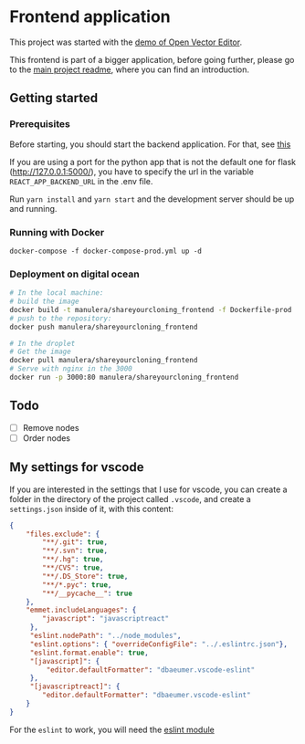 # Frontend application

This project was started with the [demo of Open Vector Editor](https://github.com/tnrich/ove-react-demo-repo).

This frontend is part of a bigger application, before going further, please go to the [main project readme](https://github.com/manulera/ShareYourCloning), where you can find an introduction.

## Getting started

### Prerequisites

Before starting, you should start the backend application. For that, see [this](https://github.com/manulera/ShareYourCloning_backend)

If you are using a port for the python app that is not the default one for flask (http://127.0.0.1:5000/), you have to specify the url in the variable `REACT_APP_BACKEND_URL` in the .env file.

Run `yarn install` and `yarn start` and the development server should be up and running.

### Running with Docker

```
docker-compose -f docker-compose-prod.yml up -d
```

### Deployment on digital ocean

```bash
# In the local machine:
# build the image
docker build -t manulera/shareyourcloning_frontend -f Dockerfile-prod .
# push to the repository:
docker push manulera/shareyourcloning_frontend

# In the droplet
# Get the image
docker pull manulera/shareyourcloning_frontend
# Serve with nginx in the 3000
docker run -p 3000:80 manulera/shareyourcloning_frontend
```

## Todo

- [ ] Remove nodes
- [ ] Order nodes

## My settings for vscode

If you are interested in the settings that I use for vscode, you can create a folder in the directory of the project called `.vscode`, and create a `settings.json` inside of it, with this content:

```json
{
    "files.exclude": {
        "**/.git": true,
        "**/.svn": true,
        "**/.hg": true,
        "**/CVS": true,
        "**/.DS_Store": true,
        "**/*.pyc": true,
        "**/__pycache__": true
    },
    "emmet.includeLanguages": {
        "javascript": "javascriptreact"
     },
     "eslint.nodePath": "../node_modules",
     "eslint.options": { "overrideConfigFile": "../.eslintrc.json"},
     "eslint.format.enable": true,
     "[javascript]": {
         "editor.defaultFormatter": "dbaeumer.vscode-eslint"
     },
     "[javascriptreact]": {
        "editor.defaultFormatter": "dbaeumer.vscode-eslint"
    }
}
```
For the `eslint` to work, you will need the [eslint module](https://marketplace.visualstudio.com/items?itemName=dbaeumer.vscode-eslint)